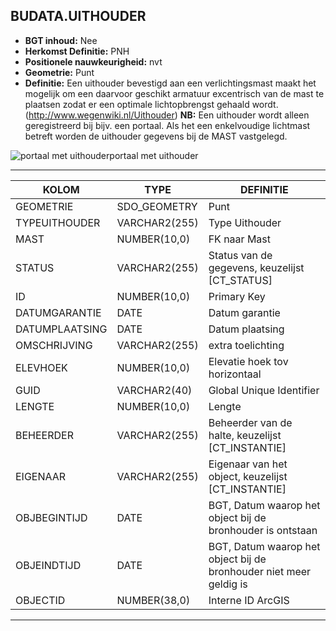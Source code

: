 ﻿## BUDATA.UITHOUDER


* __BGT inhoud:__ Nee
* __Herkomst Definitie:__ PNH
* __Positionele nauwkeurigheid:__ nvt
* __Geometrie:__ Punt
* __Definitie:__ Een uithouder bevestigd aan een verlichtingsmast maakt het mogelijk om een daarvoor geschikt armatuur excentrisch van de mast te plaatsen zodat er een optimale lichtopbrengst gehaald wordt.(http://www.wegenwiki.nl/Uithouder) __NB:__ Een uithouder wordt alleen geregistreerd bij bijv. een portaal. Als het een enkelvoudige lichtmast betreft worden de uithouder gegevens bij de MAST vastgelegd.

![portaal met uithouder](objectbladen\4_Ovl_Vri\portaal_uithouder.png)portaal met uithouder

***

|KOLOM                           	|TYPE          	|DEFINITIE|
|------                          	|----          	|-----    |
|GEOMETRIE                       	|SDO_GEOMETRY  	|Punt|
|TYPEUITHOUDER                   	|VARCHAR2(255) 	|Type Uithouder|
|MAST                            	|NUMBER(10,0)  	|FK naar Mast|
|STATUS                          	|VARCHAR2(255) 	|Status van de gegevens, keuzelijst [CT_STATUS]|
|ID                              	|NUMBER(10,0)  	|Primary Key|
|DATUMGARANTIE                   	|DATE          	|Datum garantie|
|DATUMPLAATSING                  	|DATE          	|Datum plaatsing|
|OMSCHRIJVING                    	|VARCHAR2(255) 	|extra toelichting|
|ELEVHOEK                        	|NUMBER(10,0)  	|Elevatie hoek tov horizontaal|
|GUID                            	|VARCHAR2(40)  	|Global Unique Identifier|
|LENGTE                          	|NUMBER(10,0)  	|Lengte|
|BEHEERDER                       	|VARCHAR2(255) 	|Beheerder van de halte, keuzelijst [CT_INSTANTIE]|
|EIGENAAR                        	|VARCHAR2(255) 	|Eigenaar van het object, keuzelijst [CT_INSTANTIE]|
|OBJBEGINTIJD                    	|DATE          	|BGT, Datum waarop het object bij de bronhouder is ontstaan|
|OBJEINDTIJD                     	|DATE          	|BGT, Datum waarop het object bij de bronhouder niet meer geldig is|
|OBJECTID                        	|NUMBER(38,0)   |Interne ID ArcGIS|

***

